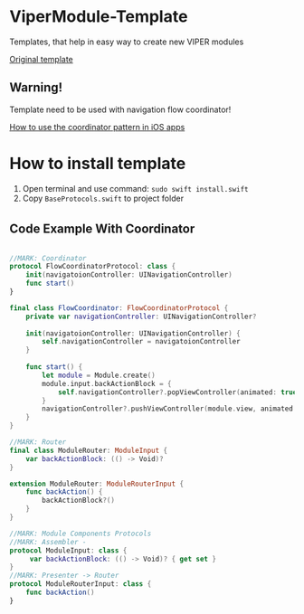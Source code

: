 # ViperModule-Template
Templates, that help in easy way to create new VIPER modules

[Original template](https://github.com/Juanpe/Swift-VIPER-Module "Original template")

## Warning!
Template need to be used with navigation flow coordinator!

[How to use the coordinator pattern in iOS apps](https://www.hackingwithswift.com/articles/71/how-to-use-the-coordinator-pattern-in-ios-apps "How to use the coordinator pattern in iOS apps")

# How to install template

1. Open terminal and use command:
`sudo swift install.swift`
2. Copy `BaseProtocols.swift` to project folder

## Code Example With Coordinator　

```swift

//MARK: Coordinator
protocol FlowCoordinatorProtocol: class {
    init(navigatoionController: UINavigationController)
    func start()
}

final class FlowCoordinator: FlowCoordinatorProtocol {
    private var navigationController: UINavigationController?
    
    init(navigatoionController: UINavigationController) {
        self.navigationController = navigatoionController
    }
    
    func start() {
        let module = Module.create()
        module.input.backActionBlock = {
            self.navigationController?.popViewController(animated: true)
        }
        navigationController?.pushViewController(module.view, animated: true)
    }
}

//MARK: Router
final class ModuleRouter: ModuleInput {
    var backActionBlock: (() -> Void)?
}

extension ModuleRouter: ModuleRouterInput {
    func backAction() {
        backActionBlock?()
    }
}

//MARK: Module Components Protocols
//MARK: Assembler -
protocol ModuleInput: class {
     var backActionBlock: (() -> Void)? { get set }
}
//MARK: Presenter -> Router
protocol ModuleRouterInput: class {
    func backAction()
}
```
